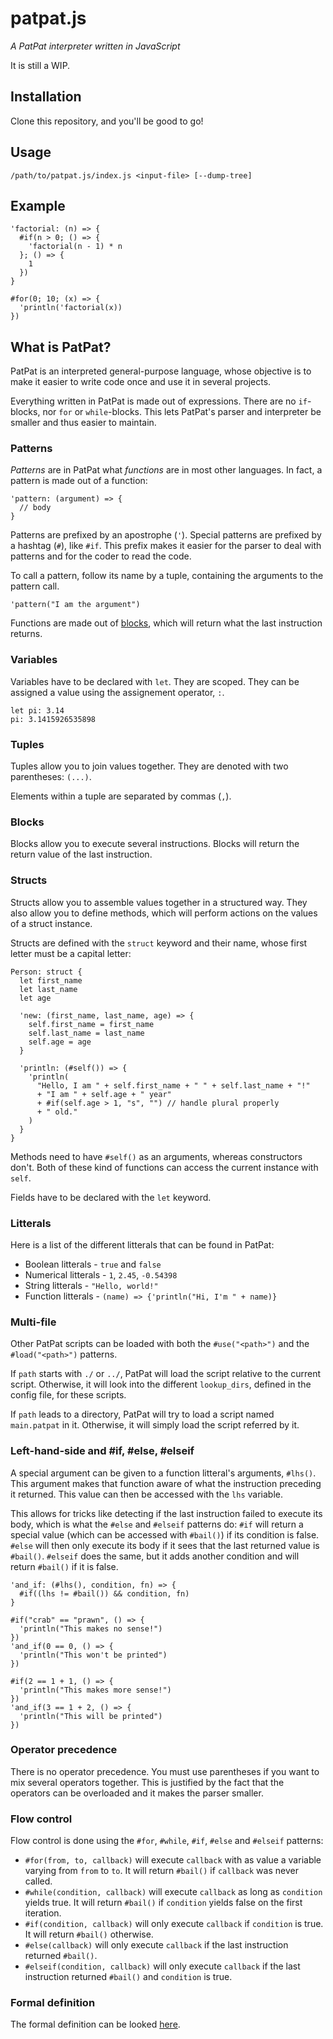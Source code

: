 # patpat.js

*A PatPat interpreter written in JavaScript*

It is still a WIP.

## Installation

Clone this repository, and you'll be good to go!

## Usage

`/path/to/patpat.js/index.js <input-file> [--dump-tree]`

## Example

```patpat
'factorial: (n) => {
  #if(n > 0; () => {
    'factorial(n - 1) * n
  }; () => {
    1
  })
}

#for(0; 10; (x) => {
  'println('factorial(x))
})
```

## What is PatPat?

PatPat is an interpreted general-purpose language, whose objective is to make it easier to write code once and use it in several projects.
<!-- TODO: explain interpretations -->

Everything written in PatPat is made out of expressions. There are no `if`-blocks, nor `for` or `while`-blocks.
This lets PatPat's parser and interpreter be smaller and thus easier to maintain.

### Patterns

*Patterns* are in PatPat what *functions* are in most other languages.
In fact, a pattern is made out of a function:

```patpat
'pattern: (argument) => {
  // body
}
```

Patterns are prefixed by an apostrophe (`'`). Special patterns are prefixed by a hashtag (`#`), like `#if`.
This prefix makes it easier for the parser to deal with patterns and for the coder to read the code.

To call a pattern, follow its name by a tuple, containing the arguments to the pattern call.

```patpat
'pattern("I am the argument")
```

Functions are made out of [blocks](#blocks), which will return what the last instruction returns.

### Variables

Variables have to be declared with `let`. They are scoped.
They can be assigned a value using the assignement operator, `:`.

```patpat
let pi: 3.14
pi: 3.1415926535898
```

### Tuples

Tuples allow you to join values together.
They are denoted with two parentheses: `(...)`.

Elements within a tuple are separated by commas (`,`).

### Blocks

Blocks allow you to execute several instructions.
Blocks will return the return value of the last instruction.

### Structs

Structs allow you to assemble values together in a structured way.
They also allow you to define methods, which will perform actions on the values of a struct instance.

Structs are defined with the `struct` keyword and their name, whose first letter must be a capital letter:

```
Person: struct {
  let first_name
  let last_name
  let age

  'new: (first_name, last_name, age) => {
    self.first_name = first_name
    self.last_name = last_name
    self.age = age
  }

  'println: (#self()) => {
    'println(
      "Hello, I am " + self.first_name + " " + self.last_name + "!"
      + "I am " + self.age + " year"
      + #if(self.age > 1, "s", "") // handle plural properly
      + " old."
    )
  }
}
```

Methods need to have `#self()` as an arguments, whereas constructors don't.
Both of these kind of functions can access the current instance with `self`.

Fields have to be declared with the `let` keyword.

### Litterals

Here is a list of the different litterals that can be found in PatPat:

* Boolean litterals - `true` and `false`
* Numerical litterals - `1`, `2.45`, `-0.54398`
* String litterals - `"Hello, world!"`
* Function litterals - `(name) => {'println("Hi, I'm " + name)}`

### Multi-file

Other PatPat scripts can be loaded with both the `#use("<path>")` and the `#load("<path>")` patterns.

If `path` starts with `./` or `../`, PatPat will load the script relative to the current script.
Otherwise, it will look into the different `lookup_dirs`, defined in the config file, for these scripts.

If `path` leads to a directory, PatPat will try to load a script named `main.patpat` in it.
Otherwise, it will simply load the script referred by it.

### Left-hand-side and #if, #else, #elseif

A special argument can be given to a function litteral's arguments, `#lhs()`.
This argument makes that function aware of what the instruction preceding it returned.
This value can then be accessed with the `lhs` variable.

This allows for tricks like detecting if the last instruction failed to execute its body, which is what the `#else` and `#elseif` patterns do:
`#if` will return a special value (which can be accessed with `#bail()`) if its condition is false.
`#else` will then only execute its body if it sees that the last returned value is `#bail()`.
`#elseif` does the same, but it adds another condition and will return `#bail()` if it is false.

```patpat
'and_if: (#lhs(), condition, fn) => {
  #if((lhs != #bail()) && condition, fn)
}

#if("crab" == "prawn", () => {
  'println("This makes no sense!")
})
'and_if(0 == 0, () => {
  'println("This won't be printed")
})

#if(2 == 1 + 1, () => {
  'println("This makes more sense!")
})
'and_if(3 == 1 + 2, () => {
  'println("This will be printed")
})
```

### Operator precedence

There is no operator precedence. You must use parentheses if you want to mix several operators together.
This is justified by the fact that the operators can be overloaded and it makes the parser smaller.

### Flow control

Flow control is done using the `#for`, `#while`, `#if`, `#else` and `#elseif` patterns:

* `#for(from, to, callback)` will execute `callback` with as value a variable varying from `from` to `to`. It will return `#bail()` if `callback` was never called.
* `#while(condition, callback)` will execute `callback` as long as `condition` yields true. It will return `#bail()` if `condition` yields false on the first iteration.
* `#if(condition, callback)` will only execute `callback` if `condition` is true. It will return `#bail()` otherwise.
* `#else(callback)` will only execute `callback` if the last instruction returned `#bail()`.
* `#elseif(condition, callback)` will only execute `callback` if the last instruction returned `#bail()` and `condition` is true.

### Formal definition

The formal definition can be looked [here](definition.md).
